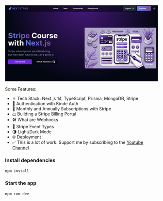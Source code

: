 
![Demo App](/public/demo-for-readme.png)


Some Features:

-   ⚛️ Tech Stack: Next.js 14, TypeScript, Prisma, MongoDB, Stripe
-   🔐 Authentication with Kinde Auth
-   💸 Monthly and Annually Subscriptions with Stripe
-   💵 Building a Stripe Billing Portal
-   🛠️ What are Webhooks
-   🔄 Stripe Event Types
-   🌗 Light/Dark Mode
-   🌐 Deployment
-   ✅ This is a lot of work. Support me by subscribing to the [Youtube Channel](https://www.youtube.com/@asaprogrammer_)

### Install dependencies

```shell
npm install
```

### Start the app

```shell
npm run dev
```
